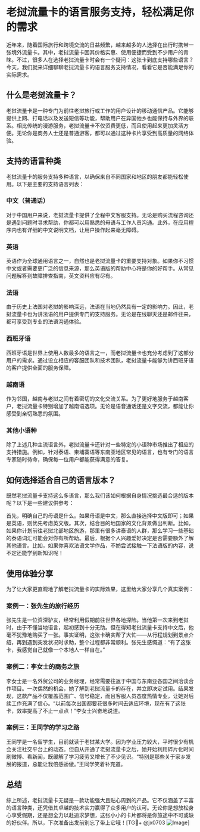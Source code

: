# 老挝流量卡的语言服务支持，轻松满足你的需求

近年来，随着国际旅行和跨境交流的日益频繁，越来越多的人选择在出行时携带一张境外流量卡。其中，老挝流量卡因其价格实惠、使用便捷而受到不少用户的青睐。不过，很多人在选择老挝流量卡时会有一个疑问：这张卡到底支持哪些语言？今天，我们就来详细聊聊老挝流量卡的语言服务支持情况，看看它是否能满足你的实际需求。

## 什么是老挝流量卡？

老挝流量卡是一种专门为前往老挝旅行或工作的用户设计的移动通信产品。它能够提供上网、打电话以及发送短信等功能，帮助用户在异国他乡也能保持与外界的联系。相比传统的漫游服务，老挝流量卡不仅资费更低，而且使用起来更加灵活方便。无论你是商务人士还是普通游客，都可以通过这种卡片享受到高质量的网络体验。

## 支持的语言种类

老挝流量卡的服务支持多种语言，以确保来自不同国家和地区的朋友都能轻松使用。以下是主要的支持语言列表：

### 中文（普通话）
对于中国用户来说，老挝流量卡提供了全程中文客服支持。无论是购买流程咨询还是遇到问题时寻求帮助，你都可以用熟悉的母语与工作人员沟通。此外，在应用程序内也有详细的中文说明文档，让用户操作起来毫无障碍。

### 英语
英语作为全球通用语言之一，自然也是老挝流量卡的重要支持对象。如果你不习惯中文或者需要更广泛的信息来源，那么英语版的帮助中心将是你的好帮手。从常见问题解答到故障排查指南，英文资料应有尽有。

### 法语
由于历史上法国对老挝的影响深远，法语在当地仍然具有一定的影响力。因此，老挝流量卡也为讲法语的用户提供专门的支持服务。无论是在线聊天还是邮件往来，都可享受到专业的法语沟通体验。

### 西班牙语
西班牙语是世界上使用人数最多的语言之一，而老挝流量卡也充分考虑到了这部分用户的需求。通过设立相应的客服团队和技术团队，老挝流量卡能够为讲西班牙语的客户提供全面的服务保障。

### 越南语
作为邻国，越南与老挝之间有着密切的文化交流关系。为了更好地服务于越南客户，老挝流量卡特别增加了越南语选项。无论是语音通话还是文字交流，都能让你感受到亲切熟悉的氛围。

### 其他小语种
除了上述几种主流语言外，老挝流量卡还针对一些特定的小语种市场推出了相应的支持措施。例如，针对泰语、柬埔寨语等东南亚地区常见的语言，也有专门的语言专家随时待命，确保每一位用户都能获得满意的答复。

## 如何选择适合自己的语言版本？

既然老挝流量卡支持这么多语言，那么我们该如何根据自身情况挑选最合适的版本呢？以下是一些建议供参考：

首先，明确自己的母语是什么。如果母语是中文，那么直接选择中文版即可；如果是英语，则优先考虑英文版。其次，结合目的地国家的文化背景做出判断。比如，如果你计划前往老挝北部地区旅游，那里有很多讲泰语的人群，那么学习一些基础的泰语词汇可能会对你有所帮助。最后，根据个人兴趣爱好决定是否需要额外了解其他语言。比如，如果你喜欢法语文学作品，不妨尝试接触一下法语版的内容，说不定还能学到新知识呢！

## 使用体验分享

为了让大家更直观地了解老挝流量卡的实际效果，这里给大家分享几个真实案例：

### 案例一：张先生的旅行经历
张先生是一位资深驴友，经常利用假期前往世界各地探险。当他第一次来到老挝时，由于不懂当地语言，起初感到十分无助。但在得知老挝流量卡支持中文后，他毫不犹豫地购买了一张。事实证明，这张卡确实帮了大忙——从行程规划到景点介绍，再到遇到突发状况时求助，整个过程都非常顺利。张先生感慨道：“有了这张卡，我感觉自己就像一个本地人一样自在。”

### 案例二：李女士的商务之旅
李女士是一名外贸公司的业务经理，经常需要往返于中国与东南亚各国之间洽谈合作项目。一次偶然的机会，她了解到老挝流量卡的存在，并立即决定试用。结果发现，这款产品不仅覆盖范围广、信号稳定，而且客服人员态度热情专业，让她对后续工作充满了信心。“以前每次出国都要花很多时间去适应环境，现在有了这张卡，效率提高了不止一点点！”李女士兴奋地说道。

### 案例三：王同学的学习之路
王同学是一名留学生，目前就读于老挝某大学。因为学业压力较大，平时很少有机会关注社交平台上的动态。但自从开通了老挝流量卡之后，她开始利用碎片化时间刷微博、看新闻，既缓解了学习疲劳又增长了不少见识。“特别是那些关于家乡发展的报道，总能让我倍感骄傲。”王同学笑着补充道。

## 总结

综上所述，老挝流量卡无疑是一款功能强大且贴心周到的产品。它不仅涵盖了丰富的语言种类，还凭借其卓越的技术实力赢得了众多用户的认可。无论你是想放松身心享受假期，还是想全力以赴追求梦想，这张小小的卡片都将是你旅途中不可或缺的好伙伴。所以，下次准备出发前别忘了带上它哦！[TG💪+ @jx0703 ![Image](https://github.com/user-attachments/assets/dbca1d08-cadb-493c-b0ec-ad6f7a83f270)]
